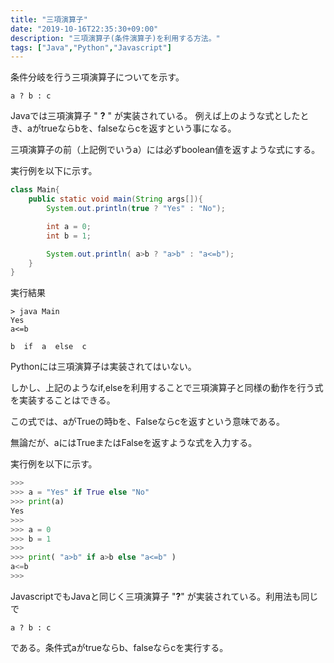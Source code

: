 ```yaml
---
title: "三項演算子"
date: "2019-10-16T22:35:30+09:00"
description: "三項演算子(条件演算子)を利用する方法。"
tags: ["Java","Python","Javascript"]
---
```


条件分岐を行う三項演算子についてを示す。  


<div class="note_content_by_programming_language" id="note_content_Java">

`a ? b : c`    

Javaでは三項演算子 " **?** " が実装されている。 例えば上のような式としたとき、aがtrueならbを、falseならcを返すという事になる。  

三項演算子の前（上記例でいうa）には必ずboolean値を返すような式にする。  

実行例を以下に示す。  

```java
class Main{
    public static void main(String args[]){
        System.out.println(true ? "Yes" : "No");

        int a = 0;
        int b = 1;

        System.out.println( a>b ? "a>b" : "a<=b");
    }
}
```

実行結果

```
> java Main
Yes
a<=b
```

</div>
<div class="note_content_by_programming_language" id="note_content_Python">

`b  if  a  else  c`  

Pythonには三項演算子は実装されてはいない。  

しかし、上記のようなif,elseを利用することで三項演算子と同様の動作を行う式を実装することはできる。  

この式では、aがTrueの時bを、Falseならcを返すという意味である。  

無論だが、aにはTrueまたはFalseを返すような式を入力する。  

実行例を以下に示す。

```python
>>>
>>> a = "Yes" if True else "No"
>>> print(a)
Yes
>>>
>>> a = 0
>>> b = 1
>>> 
>>> print( "a>b" if a>b else "a<=b" ) 
a<=b
>>>
```


</div>
<div class="note_content_by_programming_language" id="note_content_Javascript">

JavascriptでもJavaと同じく三項演算子 "**?**" が実装されている。利用法も同じで

`a ? b : c`    

である。条件式aがtrueならb、falseならcを実行する。

</div>

